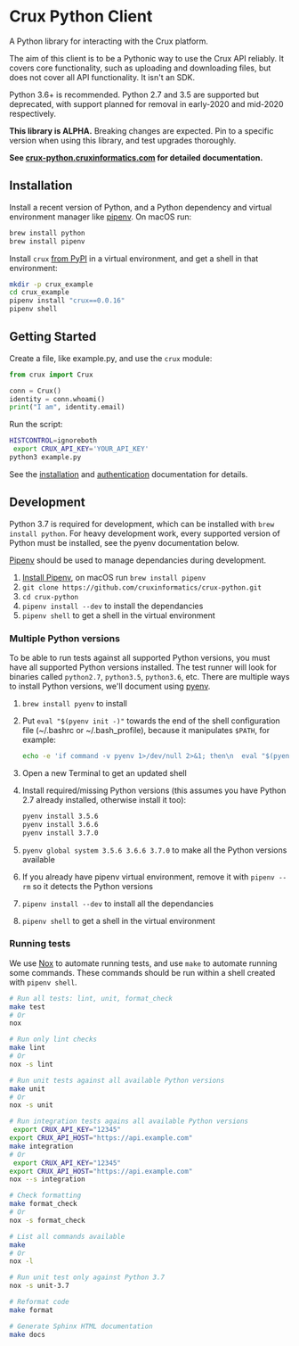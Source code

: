 # Crux Python Client

A Python library for interacting with the Crux platform.

The aim of this client is to be a Pythonic way to use the Crux API reliably. It covers core functionality, such as uploading and downloading files, but does not cover all API functionality. It isn't an SDK.

Python 3.6+ is recommended. Python 2.7 and 3.5 are supported but deprecated, with support planned for removal in early-2020 and mid-2020 respectively.

**This library is ALPHA.** Breaking changes are expected. Pin to a specific version when using this library, and test upgrades thoroughly.

**See [crux-python.cruxinformatics.com](https://crux-python.cruxinformatics.com/) for detailed documentation.**

## Installation

Install a recent version of Python, and a Python dependency and virtual environment manager like [pipenv](https://pipenv.readthedocs.io/en/latest/). On macOS run:

```bash
brew install python
brew install pipenv
```

Install `crux` [from PyPI](https://pypi.org/project/crux/) in a virtual environment, and get a shell in that environment:

```bash
mkdir -p crux_example
cd crux_example
pipenv install "crux==0.0.16"
pipenv shell
```
## Getting Started

Create a file, like example.py, and use the `crux` module:

```python
from crux import Crux

conn = Crux()
identity = conn.whoami()
print("I am", identity.email)
```

Run the script:

```bash
HISTCONTROL=ignoreboth
 export CRUX_API_KEY='YOUR_API_KEY'
python3 example.py
```

See the [installation](https://crux-python.cruxinformatics.com/en/latest/installation.html) and [authentication](https://crux-python.cruxinformatics.com/en/latest/authentication.html) documentation for details.

## Development

Python 3.7 is required for development, which can be installed with `brew install python`. For heavy development work, every supported version of Python must be installed, see the pyenv documentation below.

[Pipenv](https://pipenv.readthedocs.io/en/latest/) should be used to manage dependancies during development.

1. [Install Pipenv](https://pipenv.readthedocs.io/en/latest/install/#installing-pipenv), on macOS run `brew install pipenv`
2. `git clone https://github.com/cruxinformatics/crux-python.git`
3. `cd crux-python`
4. `pipenv install --dev` to install the dependancies
5. `pipenv shell` to get a shell in the virtual environment

### Multiple Python versions

To be able to run tests against all supported Python versions, you must have all supported Python versions installed. The test runner will look for binaries called `python2.7`, `python3.5`, `python3.6`, etc. There are multiple ways to install Python versions, we'll document using [pyenv](https://github.com/pyenv/pyenv).

1. `brew install pyenv` to install
2. Put `eval "$(pyenv init -)"` towards the end of the shell configuration file (~/.bashrc or ~/.bash_profile), because it manipulates `$PATH`, for example:

    ```bash
    echo -e 'if command -v pyenv 1>/dev/null 2>&1; then\n  eval "$(pyenv init -)"\nfi' >> ~/.bashrc
    ```

3. Open a new Terminal to get an updated shell
4. Install required/missing Python versions (this assumes you have Python 2.7 already installed, otherwise install it too):

    ```bash
    pyenv install 3.5.6
    pyenv install 3.6.6
    pyenv install 3.7.0
    ```

5. `pyenv global system 3.5.6 3.6.6 3.7.0` to make all the Python versions available
6. If you already have pipenv virtual environment, remove it with `pipenv --rm` so it detects the Python versions
7. `pipenv install --dev` to install all the dependancies
8. `pipenv shell` to get a shell in the virtual environment

### Running tests

We use [Nox](https://nox.thea.codes/en/stable/) to automate running tests, and use `make` to automate running some commands. These commands should be run within a shell created with `pipenv shell`.

```bash
# Run all tests: lint, unit, format_check
make test
# Or
nox

# Run only lint checks
make lint
# Or
nox -s lint

# Run unit tests against all available Python versions
make unit
# Or
nox -s unit

# Run integration tests agains all available Python versions
 export CRUX_API_KEY="12345"
export CRUX_API_HOST="https://api.example.com"
make integration
# Or
 export CRUX_API_KEY="12345"
export CRUX_API_HOST="https://api.example.com"
nox --s integration

# Check formatting
make format_check
# Or
nox -s format_check

# List all commands available
make
# Or
nox -l

# Run unit test only against Python 3.7
nox -s unit-3.7

# Reformat code
make format

# Generate Sphinx HTML documentation
make docs
```
